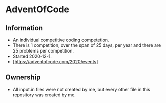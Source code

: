 # AdventOfCode

## Information

- An individual competitive coding competetion.
- There is 1 competition, over the span of 25 days, per year and there are 25 problems per competition.
- Started 2020-12-1.
- [https://adventofcode.com/2020/events]

## Ownership

- All input.in files were not created by me, but every other file in this repository was created by me.
